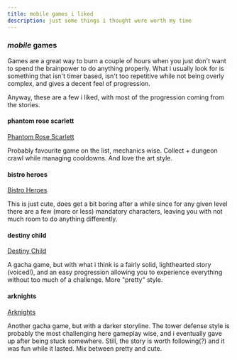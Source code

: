 ```yaml
---
title: mobile games i liked
description: just some things i thought were worth my time
---
```


### _mobile_ games

Games are a great way to burn a couple of hours
when you just don't want to spend the brainpower to do anything properly.
What i usually look for is something that isn't timer based,
isn't too repetitive while not being overly complex,
and gives a decent feel of progression.

Anyway, these are a few i liked,
with most of the progression coming from the stories.

#### phantom rose scarlett

[Phantom Rose Scarlett](https://play.google.com/store/apps/details?id=com.phantomrosegame.phantomRoseScarlett)

Probably favourite game on the list, mechanics wise.
Collect + dungeon crawl while managing cooldowns.
And love the art style.

#### bistro heroes

[Bistro Heroes](https://play.google.com/store/apps/details?id=com.tapas.heroesrestaurant)

This is just cute,
does get a bit boring after a while since for any given level
there are a few (more or less) mandatory characters,
leaving you with not much room to do anything differently.

#### destiny child

[Destiny Child](https://play.google.com/store/apps/details?id=com.linegames.dcglobal)

A gacha game, but with what i think is a fairly solid, lighthearted story (voiced!),
and an easy progression allowing you to experience everything without too much of a challenge.
More "pretty" style.

#### arknights

[Arknights](https://play.google.com/store/apps/details?id=com.YoStarEN.Arknights)

Another gacha game, but with a darker storyline.
The tower defense style is probably the most challenging here gameplay wise,
and i eventually gave up after being stuck somewhere.
Still, the story is worth following(?)
and it was fun while it lasted.
Mix between pretty and cute.
